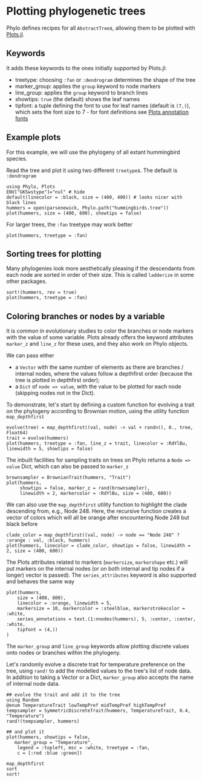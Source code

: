 # Plotting phylogenetic trees

Phylo defines recipes for all `AbstractTree`s, allowing them to be plotted with
 [Plots.jl](https://docs.juliaplots.org/latest).

## Keywords

It adds these keywords to the ones initially supported by Plots.jl:

- treetype: choosing `:fan` or `:dendrogram` determines the shape of the tree
- marker_group: applies the `group` keyword to node markers
- line_group: applies the `group` keyword to branch lines
- showtips: `true` (the default) shows the leaf names
- tipfont: a tuple defining the font to use for leaf names (default is `(7,)`),
which sets the font size to 7 - for font definitions see
[Plots annotation fonts](https://docs.juliaplots.org/latest/generated/gr/#gr-ref20)

## Example plots

For this example, we will use the phylogeny of all extant hummingbird species.

Read the tree and plot it using two different `treetype`s. The
default is `:dendrogram`

```@example plotting
using Phylo, Plots
ENV["GKSwstype"]="nul" # hide
default(linecolor = :black, size = (400, 400)) # looks nicer with black lines
hummers = open(parsenewick, Phylo.path("hummingbirds.tree"))
plot(hummers, size = (400, 600), showtips = false)
```

For larger trees, the `:fan` treetype may work better

```@example plotting
plot(hummers, treetype = :fan)
```

## Sorting trees for plotting

Many phylogenies look more aesthetically pleasing if the descendants from each
node are sorted in order of their size. This is called `ladderize` in some other
packages.

```@example plotting
sort!(hummers, rev = true)
plot(hummers, treetype = :fan)
```

## Coloring branches or nodes by a variable

It is common in evolutionary studies to color the branches or node markers with
the value of some variable. Plots already offers the keyword attributes
`marker_z` and `line_z` for these uses, and they also work on Phylo objects.

We can pass either

- a `Vector` with the same number of elements as there are
branches / internal nodes, where the values follow a depthfirst order
(because the tree is plotted in depthfirst order);
- a `Dict` of `node => value`, with the value to be plotted for each node
(skipping nodes not in the Dict).

To demonstrate, let's start by defining a custom function for evolving a trait
on the phylogeny according to Brownian motion, using the utility function
`map_depthfirst`

```@example plotting
evolve(tree) = map_depthfirst((val, node) -> val + randn(), 0., tree, Float64)
trait = evolve(hummers)
plot(hummers, treetype = :fan, line_z = trait, linecolor = :RdYlBu, linewidth = 5, showtips = false)
```

The inbuilt facilities for sampling traits on trees on Phylo returns a
`Node => value` Dict, which can also be passed to `marker_z`

```@example plotting
brownsampler = BrownianTrait(hummers, "Trait")
plot(hummers, 
     showtips = false, marker_z = rand(brownsampler), 
     linewidth = 2, markercolor = :RdYlBu, size = (400, 600))
```

We can also use the `map_depthfirst` utility function to highlight the clade
descending from, e.g., Node 248. Here, the recursive function creates a vector
of colors which will all be orange after encountering Node 248 but black before

```@example plotting
clade_color = map_depthfirst((val, node) -> node == "Node 248" ? :orange : val, :black, hummers)
plot(hummers, linecolor = clade_color, showtips = false, linewidth = 2, size = (400, 600))
```

The Plots attributes related to markers (`markersize`, `markershape` etc.) will
put markers on the internal nodes (or on both internal and tip nodes if a longer)
vector is passed). The `series_attributes` keyword is also supported and behaves
the same way

```@example plotting
plot(hummers, 
    size = (400, 800), 
    linecolor = :orange, linewidth = 5, 
    markersize = 10, markercolor = :steelblue, markerstrokecolor = :white,
    series_annotations = text.(1:nnodes(hummers), 5, :center, :center, :white,
    tipfont = (4,))
)
```

The `marker_group` and `line_group` keywords allow plotting discrete values onto
nodes or branches within the phylogeny.

Let's randomly evolve a discrete trait for temperature preference on the tree,
using `rand!` to add the modelled values to the tree's list of node data.
In addition to taking a Vector or a Dict, `marker_group` also accepts the name
of internal node data.

``` @example plotting
## evolve the trait and add it to the tree
using Random
@enum TemperatureTrait lowTempPref midTempPref highTempPref
tempsampler = SymmetricDiscreteTrait(hummers, TemperatureTrait, 0.4, "Temperature")
rand!(tempsampler, hummers)

## and plot it
plot(hummers, showtips = false,
   marker_group = "Temperature",
    legend = :topleft, msc = :white, treetype = :fan,
    c = [:red :blue :green])
```

```@docs
map_depthfirst
sort
sort!
```
